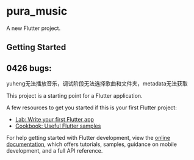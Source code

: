 # pura_music

A new Flutter project.

## Getting Started

## 0426 bugs:
yuheng无法播放音乐，调试阶段无法选择歌曲和文件夹，metadata无法获取

This project is a starting point for a Flutter application.

A few resources to get you started if this is your first Flutter project:

- [Lab: Write your first Flutter app](https://docs.flutter.dev/get-started/codelab)
- [Cookbook: Useful Flutter samples](https://docs.flutter.dev/cookbook)

For help getting started with Flutter development, view the
[online documentation](https://docs.flutter.dev/), which offers tutorials,
samples, guidance on mobile development, and a full API reference.
